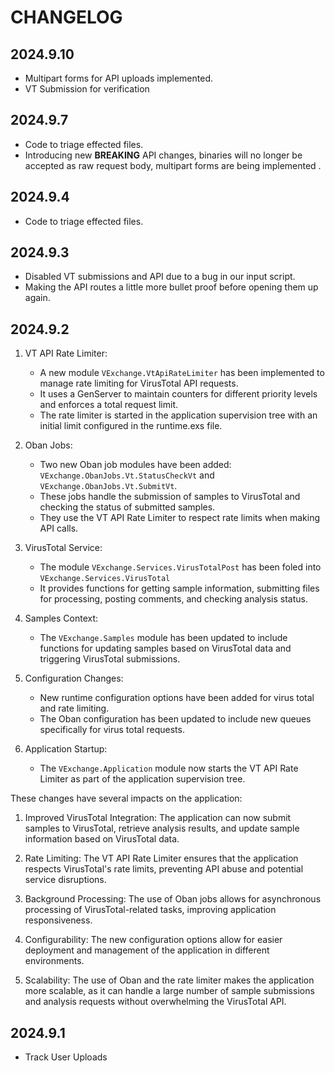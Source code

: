 # CHANGELOG

## 2024.9.10

- Multipart forms for API uploads implemented.
- VT Submission for verification

## 2024.9.7

- Code to triage effected files.
- Introducing new **BREAKING** API changes, binaries will no longer be accepted as raw request body, multipart forms are being implemented .

## 2024.9.4

- Code to triage effected files.

## 2024.9.3

- Disabled VT submissions and API due to a bug in our input script.
- Making the API routes a little more bullet proof before opening them up again.

## 2024.9.2

1. VT API Rate Limiter:
   - A new module `VExchange.VtApiRateLimiter` has been implemented to manage rate limiting for VirusTotal API requests.
   - It uses a GenServer to maintain counters for different priority levels and enforces a total request limit.
   - The rate limiter is started in the application supervision tree with an initial limit configured in the runtime.exs file.

2. Oban Jobs:
   - Two new Oban job modules have been added: `VExchange.ObanJobs.Vt.StatusCheckVt` and `VExchange.ObanJobs.Vt.SubmitVt`.
   - These jobs handle the submission of samples to VirusTotal and checking the status of submitted samples.
   - They use the VT API Rate Limiter to respect rate limits when making API calls.

3. VirusTotal Service:
   - The module `VExchange.Services.VirusTotalPost` has been foled into `VExchange.Services.VirusTotal`
   - It provides functions for getting sample information, submitting files for processing, posting comments, and checking analysis status.

4. Samples Context:
   - The `VExchange.Samples` module has been updated to include functions for updating samples based on VirusTotal data and triggering VirusTotal submissions.

5. Configuration Changes:
   - New runtime configuration options have been added for virus total and rate limiting.
   - The Oban configuration has been updated to include new queues specifically for virus total requests.

6. Application Startup:
   - The `VExchange.Application` module now starts the VT API Rate Limiter as part of the application supervision tree.

These changes have several impacts on the application:

1. Improved VirusTotal Integration: The application can now submit samples to VirusTotal, retrieve analysis results, and update sample information based on VirusTotal data.

2. Rate Limiting: The VT API Rate Limiter ensures that the application respects VirusTotal's rate limits, preventing API abuse and potential service disruptions.

3. Background Processing: The use of Oban jobs allows for asynchronous processing of VirusTotal-related tasks, improving application responsiveness.

4. Configurability: The new configuration options allow for easier deployment and management of the application in different environments.

5. Scalability: The use of Oban and the rate limiter makes the application more scalable, as it can handle a large number of sample submissions and analysis requests without overwhelming the VirusTotal API.

## 2024.9.1

- Track User Uploads
